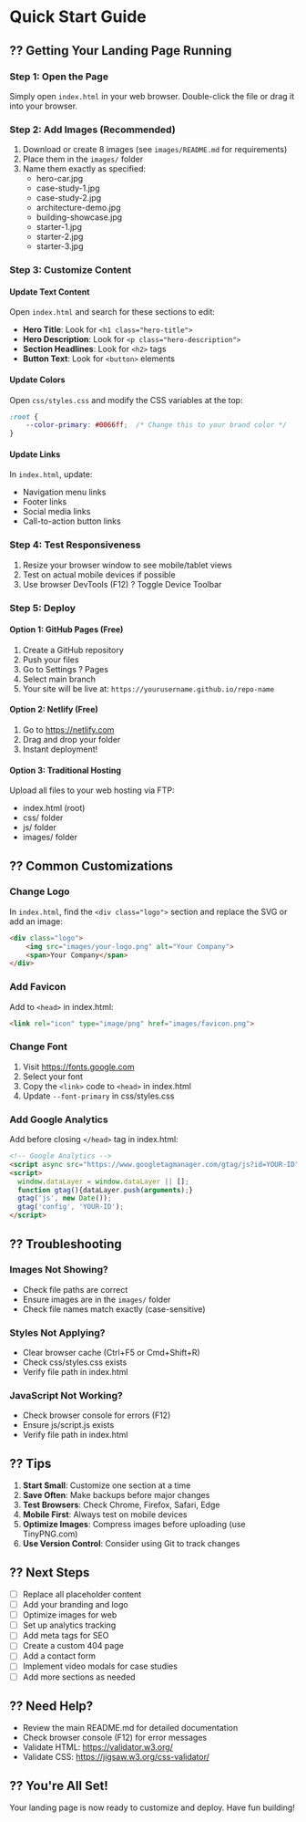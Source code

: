 # Quick Start Guide

## ?? Getting Your Landing Page Running

### Step 1: Open the Page
Simply open `index.html` in your web browser. Double-click the file or drag it into your browser.

### Step 2: Add Images (Recommended)
1. Download or create 8 images (see `images/README.md` for requirements)
2. Place them in the `images/` folder
3. Name them exactly as specified:
   - hero-car.jpg
   - case-study-1.jpg
   - case-study-2.jpg
   - architecture-demo.jpg
   - building-showcase.jpg
   - starter-1.jpg
   - starter-2.jpg
   - starter-3.jpg

### Step 3: Customize Content

#### Update Text Content
Open `index.html` and search for these sections to edit:

- **Hero Title**: Look for `<h1 class="hero-title">`
- **Hero Description**: Look for `<p class="hero-description">`
- **Section Headlines**: Look for `<h2>` tags
- **Button Text**: Look for `<button>` elements

#### Update Colors
Open `css/styles.css` and modify the CSS variables at the top:

```css
:root {
    --color-primary: #0066ff;  /* Change this to your brand color */
}
```

#### Update Links
In `index.html`, update:
- Navigation menu links
- Footer links
- Social media links
- Call-to-action button links

### Step 4: Test Responsiveness
1. Resize your browser window to see mobile/tablet views
2. Test on actual mobile devices if possible
3. Use browser DevTools (F12) ? Toggle Device Toolbar

### Step 5: Deploy

#### Option 1: GitHub Pages (Free)
1. Create a GitHub repository
2. Push your files
3. Go to Settings ? Pages
4. Select main branch
5. Your site will be live at: `https://yourusername.github.io/repo-name`

#### Option 2: Netlify (Free)
1. Go to https://netlify.com
2. Drag and drop your folder
3. Instant deployment!

#### Option 3: Traditional Hosting
Upload all files to your web hosting via FTP:
- index.html (root)
- css/ folder
- js/ folder
- images/ folder

## ?? Common Customizations

### Change Logo
In `index.html`, find the `<div class="logo">` section and replace the SVG or add an image:
```html
<div class="logo">
    <img src="images/your-logo.png" alt="Your Company">
    <span>Your Company</span>
</div>
```

### Add Favicon
Add to `<head>` in index.html:
```html
<link rel="icon" type="image/png" href="images/favicon.png">
```

### Change Font
1. Visit https://fonts.google.com
2. Select your font
3. Copy the `<link>` code to `<head>` in index.html
4. Update `--font-primary` in css/styles.css

### Add Google Analytics
Add before closing `</head>` tag in index.html:
```html
<!-- Google Analytics -->
<script async src="https://www.googletagmanager.com/gtag/js?id=YOUR-ID"></script>
<script>
  window.dataLayer = window.dataLayer || [];
  function gtag(){dataLayer.push(arguments);}
  gtag('js', new Date());
  gtag('config', 'YOUR-ID');
</script>
```

## ?? Troubleshooting

### Images Not Showing?
- Check file paths are correct
- Ensure images are in the `images/` folder
- Check file names match exactly (case-sensitive)

### Styles Not Applying?
- Clear browser cache (Ctrl+F5 or Cmd+Shift+R)
- Check css/styles.css exists
- Verify file path in index.html

### JavaScript Not Working?
- Check browser console for errors (F12)
- Ensure js/script.js exists
- Verify file path in index.html

## ?? Tips

1. **Start Small**: Customize one section at a time
2. **Save Often**: Make backups before major changes
3. **Test Browsers**: Check Chrome, Firefox, Safari, Edge
4. **Mobile First**: Always test on mobile devices
5. **Optimize Images**: Compress images before uploading (use TinyPNG.com)
6. **Use Version Control**: Consider using Git to track changes

## ?? Next Steps

- [ ] Replace all placeholder content
- [ ] Add your branding and logo
- [ ] Optimize images for web
- [ ] Set up analytics tracking
- [ ] Add meta tags for SEO
- [ ] Create a custom 404 page
- [ ] Add a contact form
- [ ] Implement video modals for case studies
- [ ] Add more sections as needed

## ?? Need Help?

- Review the main README.md for detailed documentation
- Check browser console (F12) for error messages
- Validate HTML: https://validator.w3.org/
- Validate CSS: https://jigsaw.w3.org/css-validator/

## ?? You're All Set!

Your landing page is now ready to customize and deploy. Have fun building!
